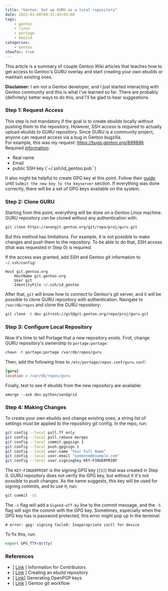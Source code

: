 ```yaml
---
title: "Gentoo: Set up GURU as a local repository"
date: 2023-03-08T09:31:43+03:00
tags:
    - gentoo
    - linux
    - portage
    - ebuild
categories:
    - Gentoo
showToc: true
---
```


This article is a summary of couple Gentoo Wiki articles that teaches 
how to get access to Gentoo's GURU overlay and start creating your own 
ebuilds or maintain existing ones.  

**Disclaimer:** I am not a Gentoo developer, and I just started interacting with Gentoo 
community and this is what I've learned so far. There are probably (definitely) better 
ways to do this, and I'll be glad to hear suggestions.

### Step 1: Request Access
This step is not mandatory if the goal is to create ebuilds locally 
without pushing them to the repository. However, SSH access is required 
to actually upload ebuilds to GURU repository. Since GURU is a community 
project, anyone can request access via a bug in Gentoo bugzilla.  
For example, this was my request: https://bugs.gentoo.org/899896  
Required [information](https://wiki.gentoo.org/wiki/Project:GURU/Information_for_Contributors#:~:text=Once%20you%27re%20ready%2C%20please%20file%20an%20access%20request%2C%20including%3A):
* Real name
* Email
* public SSH key (`~/.ssh/id_gentoo.pub``)

It also might be helpful to create GPG key at this point. 
Follow their [guide](https://wiki.gentoo.org/wiki/Project:Infrastructure/Generating_GLEP_63_based_OpenPGP_keys) until `Submit the new key to the keyserver` section. 
If everything was done correctly, there will be a set of GPG keys available on the system.


### Step 2: Clone GURU
Starting from this point, everything will be done on a Gentoo Linux machine.
GURU repository can be cloned without any authentication with:
```bash
git clone https://anongit.gentoo.org/git/repo/proj/guru.git
```

But this method has limitations. For example, it is not possible to make changes and push 
them to the repository. To be able to do that, SSH access (that was requested in Step 0) is required.  

If the access was granted, add SSH and Gentoo git information to `~/.ssh/config`:
```
Host git.gentoo.org
    HostName git.gentoo.org
    User git
    IdentityFile ~/.ssh/id_gentoo
```

After that, `git` will know how to connect to Gentoo's git server, and it will be possible to 
clone GURU repository with authentication.
Navigate to `/var/db/repos` and clone the GURU repository:
```bash
git clone -b dev git+ssh://git@git.gentoo.org/repo/proj/guru.git
```


### Step 3: Configure Local Repository
Now it's time to tell Portage that a new repository exists. First, change GURU repository's 
ownership to `portage:portage`:
```bash
chown -R portage:portage /var/db/repos/guru
```

Then, add the following lines to `/etc/portage/repos.conf/guru.conf`:
```ini
[guru]
location = /var/db/repos/guru
```

Finally, test to see if ebuilds from the new repository are available:
```
emerge --ask dev-python/sendgrid
```  


### Step 4: Making Changes
To create your own ebuilds and change existing ones, a string list of settings 
must be applied to the repository git config. In the repo, run:
```bash
git config --local pull.ff only
git config --local pull.rebase merges
git config --local commit.gpgsign 1
git config --local push.gpgsign 1
git config --local user.name "Your Full Name"
git config --local user.email "someone@example.com"
git config --local user.signingkey KEY-FINGERPRINT
```

The `KEY-FINGERPRINT` is the signing GPG key (`[S]`) that was created in Step 0. 
GURU repository does not verify the GPG key, but without it it's not possible to push changes. 
As the name suggests, this key will be used for signing commits, and to use it, run:
```bash
git commit -sS
```

The `-s` flag will add a `Signed-off-by` line to the commit message, and the `-S` flag will
sign the commit with the GPG key. Sometimes, especially when the GPG key has is password protected, 
this error might pop up in the terminal:
```
# error: gpg: signing failed: Inappropriate ioctl for device
```

To fix this, run:
```bash
export GPG_TTY=$(tty)
```


### References
* \[ [Link](https://wiki.gentoo.org/wiki/Project:GURU/Information_for_Contributors) \] Information for Contributors
* \[ [Link](https://wiki.gentoo.org/wiki/Creating_an_ebuild_repository) \] Creating an ebuild repository
* \[ [Link](https://wiki.gentoo.org/wiki/Project:Infrastructure/Generating_GLEP_63_based_OpenPGP_keys)] Generating OpenPGP keys
* \[ [Link](https://wiki.gentoo.org/wiki/Gentoo_git_workflow) \] Gentoo git workflow
